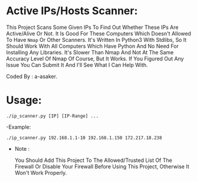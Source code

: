 # Active IPs/Hosts Scanner:

This Project Scans Some Given IPs To Find Out Whether These IPs Are Active/Alive Or Not. It Is Good For These Computers Which Doesn't Allowed To Have `Nmap` Or Other Scanners. It's Written In Python3 With Stdlibs, So It Should Work With All Computers Which Have Python And No Need For Installing Any Libraries. It's Slower Than Nmap And Not At The Same Accuracy Level Of Nmap Of Course, But It Works. If You Figured Out Any Issue You Can Submit It And I'll See What I Can Help With.

Coded By : a-asaker.    

# Usage: 

    ./ip_scanner.py [IP] [IP-Range] ...

-Example:

    ./ip_scanner.py 192.168.1.1-10 192.168.1.150 172.217.18.238

* Note : 

    You Should Add This Project To The Allowed/Trusted List Of The Firewall Or Disable Your Firewall Before Using This Project, Otherwise It Won't Work Properly.
